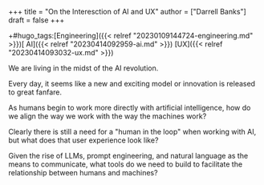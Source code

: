 +++
title = "On the Interesction of AI and UX"
author = ["Darrell Banks"]
draft = false
+++

+#hugo_tags:[Engineering]({{< relref "20230109144724-engineering.md" >}})[ AI]({{< relref "20230414092959-ai.md" >}}) [UX]({{< relref "20230414093032-ux.md" >}})

We are living in the midst of the AI revolution.

Every day, it seems like a new and exciting model or innovation is released to great fanfare.

As humans begin to work more directly with artificial intelligence, how do we align the way we work
with the way the machines work?

Clearly there is still a need for a "human in the loop" when working with AI, but what does that user
experience look like?

Given the rise of LLMs, prompt engineering, and natural language as the means to communicate, what tools
do we need to build to facilitate the relationship between humans and machines?
